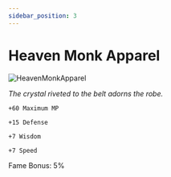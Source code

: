 ```yaml
---
sidebar_position: 3
---
```


# Heaven Monk Apparel

![HeavenMonkApparel](http://i.imgur.com/dAnqw6P.png)

<i>The crystal riveted to the belt adorns the robe.</i>

    +60 Maximum MP
    
    +15 Defense
    
    +7 Wisdom
    
    +7 Speed
    
Fame Bonus: 5%
